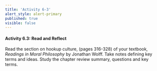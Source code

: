 ```yaml
---
title: 'Activity 6-3'
alert_style: alert-primary
published: true
visible: false
---
```

#### Activity 6.3: Read and Reflect

Read the section on hookup culture, (pages 316-328) of your textbook, *Readings
in Moral Philosophy* by Jonathan Wolff. Take notes defining key terms and ideas.
Study the chapter review summary, questions and key terms.
